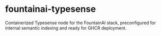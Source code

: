 # fountainai-typesense
Containerized Typesense node for the FountainAI stack, preconfigured for internal semantic indexing and ready for GHCR deployment.
